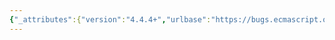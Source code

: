 ```yaml
---
{"_attributes":{"version":"4.4.4+","urlbase":"https://bugs.ecmascript.org/","maintainer":"dherman@mozilla.com"},"bug":{"bug_id":3411,"creation_ts":"2014-12-07 12:16:00 -0800","short_desc":"15.2.1.1 Early Errors: Incorrect restriction for ExportedBindings","delta_ts":"2014-12-23 20:23:26 -0800","product":"Draft for 6th Edition","component":"technical issue","version":"Rev 28: October 14, 2014 Draft","rep_platform":"All","op_sys":"All","bug_status":"RESOLVED","resolution":"FIXED","priority":"Normal","bug_severity":"normal","everconfirmed":true,"reporter":{"uid":"andrebargull","name":"André Bargull"},"assigned_to":{"uid":"allen","name":"Allen Wirfs-Brock"},"long_desc":[{"commentid":10819,"comment_count":0,"who":{"uid":"andrebargull","name":"André Bargull"},"bug_when":"2014-12-07 12:16:33 -0800","thetext":"15.2.1.1 Static Semantics: Early Errors  \n\n> It is a Syntax Error if any element of the ExportedBindings of ModuleItemList\n> do not also occurs in either the VarDeclaredNames of ModuleItemList, the \n> LexicallyDeclaredNames of ModuleItemList, or the ImportedBindings of ModuleItemList.\n\n\nThe restriction does not seem to be correct for:\n---\nexport {a as b} from \"mod.js\";\n---"},{"commentid":11125,"comment_count":1,"who":{"uid":"allen","name":"Allen Wirfs-Brock"},"bug_when":"2014-12-20 10:30:45 -0800","thetext":"fixed in rev30 editor's draft\n\nthe ImportedBindings check is unnecessary in this rule and actually ImportedBindings is unnecessary because local bindings created by imports are included in LexicallyDeclaratedNames.\n\nexport {a as b} from \"mod.js\" doesn't actually create any local bindings."},{"commentid":11156,"comment_count":2,"who":{"uid":"allen","name":"Allen Wirfs-Brock"},"bug_when":"2014-12-23 20:23:26 -0800","thetext":"fixed in rev30"}]}}
---
```

